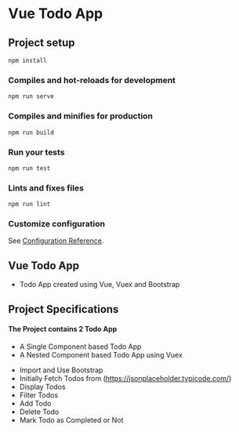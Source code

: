 # Vue Todo App

## Project setup
```
npm install
```

### Compiles and hot-reloads for development
```
npm run serve
```

### Compiles and minifies for production
```
npm run build
```

### Run your tests
```
npm run test
```

### Lints and fixes files
```
npm run lint
```

### Customize configuration
See [Configuration Reference](https://cli.vuejs.org/config/).


## Vue Todo App

- Todo App created using Vue, Vuex and Bootstrap

## Project Specifications

#### The Project contains 2 Todo App
* A Single Component based Todo App
* A Nested Component based Todo App using Vuex
- Import and Use Bootstrap
- Initially Fetch Todos from (https://jsonplaceholder.typicode.com/)
- Display Todos 
- Filter Todos
- Add Todo
- Delete Todo
- Mark Todo as Completed or Not
